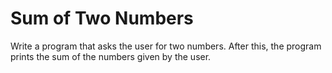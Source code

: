 
# Sum of Two Numbers

Write a program that asks the user for two numbers. After this, the program prints the sum of the numbers given by the user.
